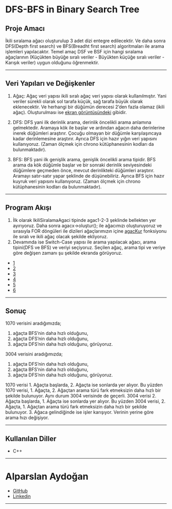# DFS-BFS in Binary Search Tree

## Proje Amacı
İkili sıralama ağacı oluşturulup 3 adet dizi entegre edilecektir. Ve daha sonra DFS(Depth first search) ve BFS(Breadht first search) algoritmaları ile arama işlemleri yapılacaktır. Temel amaç DSF ve BSF için hangi sıralama ağaçlarının (Küçükten büyüğe sıralı veriler - Büyükten küçüğe sıralı veriler - Karışık veriler) uygun olduğunu öğrenmektir.
*** 
## Veri Yapıları ve Değişkenler
1. Ağaç: Ağaç veri yapısı ikili sıralı ağaç veri yapısı olarak kullanılmıştır. Yani veriler sürekli olarak sol tarafa küçük, sağ tarafa büyük olarak eklenecektir. Ve herhangi bir düğümün derecesi 2’den fazla olamaz (ikili ağaç). Oluşturulması ise [ekran görüntüsündeki](https://raw.githubusercontent.com/Alparslan524/DFS-BFSinBinarySearchTree/main/EkranGoruntuleri/AğaçYapisi.png) gibidir.

2. DFS: DFS yani ilk derinlik arama, derinlik öncelikli arama anlamına gelmektedir. Aramaya kök ile başlar ve ardından ağacın daha derinlerine inerek düğümleri araştırır. Çocuğu olmayan bir düğümle karşılaşıncaya kadar derinlemesine araştırır. Ayrıca DFS için hazır yığın veri yapısını kullanıyoruz. (Zaman ölçmek için chrono kütüphanesinin kodları da bulunmaktadır).
3. BFS: BFS yani ilk genişlik arama, genişlik öncelikli arama tipidir. BFS arama da kök düğümle başlar ve bir sonraki derinlik seviyesindeki düğümlere geçmeden önce, mevcut derinlikteki düğümleri araştırır. Aramayı satır-satır yapar şeklinde de düşünebiliriz. Ayrıca BFS için hazır kuyruk veri yapısını kullanıyoruz. (Zaman ölçmek için chrono kütüphanesinin kodları da bulunmaktadır).
***
## Program Akışı
1. İlk olarak IkiliSiralamaAgaci tipinde agac1-2-3 şeklinde bellekten yer ayırıyoruz. Daha sonra agacx->oluştur(); ile ağacımızı oluşturuyoruz ve sırasıyla FOR döngüleri ile dizileri ağaçlarımızın içine [agacKur](https://raw.githubusercontent.com/Alparslan524/DFS-BFSinBinarySearchTree/main/EkranGoruntuleri/AğaçOluştur.png) fonksiyonu ile sıralı ve ikili ağaç olacak şekilde ekliyoruz.  
2. Devamında ise Switch-Case yapısı ile arama yapılacak ağacı, arama tipini(DFS ve BFS) ve veriyi seçiyoruz. Seçilen ağaç, arama tipi ve veriye göre değişen zamanı şu şekilde ekranda görüyoruz. 
* [1](https://raw.githubusercontent.com/Alparslan524/DFS-BFSinBinarySearchTree/main/EkranGoruntuleri/1.png)
* [2](https://raw.githubusercontent.com/Alparslan524/DFS-BFSinBinarySearchTree/main/EkranGoruntuleri/2.png)
* [3](https://raw.githubusercontent.com/Alparslan524/DFS-BFSinBinarySearchTree/main/EkranGoruntuleri/3.png)
* [4](https://raw.githubusercontent.com/Alparslan524/DFS-BFSinBinarySearchTree/main/EkranGoruntuleri/4.png)
* [5](https://raw.githubusercontent.com/Alparslan524/DFS-BFSinBinarySearchTree/main/EkranGoruntuleri/5.png)
* [6](https://raw.githubusercontent.com/Alparslan524/DFS-BFSinBinarySearchTree/main/EkranGoruntuleri/6.png)
***
## Sonuç
1070 verisini aradığımızda;
1.	ağaçta BFS’nin daha hızlı olduğunu,
2.	ağaçta DFS’nin daha hızlı olduğunu,
3.	ağaçta DFS’nin daha hızlı olduğunu,
görüyoruz. 

3004 verisini aradığımızda;
1.  ağaçta DFS’nin daha hızlı olduğunu,
2.	ağaçta BFS’nin daha hızlı olduğunu,
3.	ağaçta DFS’nin daha hızlı olduğunu,
görüyoruz.

1070 verisi 1. Ağaçta başlarda, 2. Ağaçta ise sonlarda yer alıyor.  Bu yüzden 1070 verisi, 1. Ağaçta, 2. Ağaçtan arama türü fark etmeksizin daha hızlı bir şekilde bulunuyor.
Aynı durum 3004 verisinde de geçerli. 3004 verisi 2. Ağaçta başlarda, 1. Ağaçta ise sonlarda yer alıyor.  Bu yüzden 3004 verisi, 2. Ağaçta, 1. Ağaçtan arama türü fark etmeksizin daha hızlı bir şekilde bulunuyor.
3. Ağaca gelindiğinde ise işler karışıyor. Verinin yerine göre arama hızı değişiyor.
***
## Kullanılan Diller
* C++
***


# Alparslan Aydoğan
- [GitHub](https://github.com/Alparslan524?tab=repositories)
- [Linkedin](https://www.linkedin.com/in/alparslan-aydoğan-6038771bb/)
***